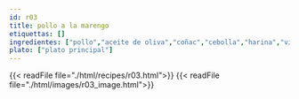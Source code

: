 ```yaml
---
id: r03
title: pollo a la marengo
etiquettas: []
ingredientes: ["pollo","aceite de oliva","coñac","cebolla","harina","vino blanco","bouillón de pollo","puré de tomates","perejil","tomillo seco","laurel","hongo","pan"]
plato: ["plato principal"]
---
```


{{< readFile file="./html/recipes/r03.html">}}
{{< readFile file="./html/images/r03_image.html">}}